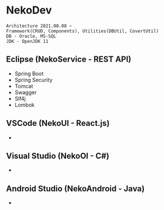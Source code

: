 # NekoDev
```
Architecture 2021.08.08 ~
Framework(CRUD, Components), Utilities(DBUtil, CovertUtil)
DB - Oracle, MS-SQL
JDK - OpenJDK 11
```
## Eclipse (NekoService - REST API)
- Spring Boot
- Spring Security
- Tomcat
- Swagger
- Slf4j
- Lombok
## VSCode (NekoUI - React.js)
-
## Visual Studio (NekoOI - C#)
-
## Android Studio (NekoAndroid - Java)
-
